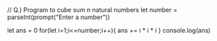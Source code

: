 // Q.) Program to cube sum n natural numbers
let number = parseInt(prompt("Enter a number"))

let ans = 0
for(let i=1;i<=number;i++){
    ans += i * i * i
}
console.log(ans)
